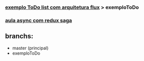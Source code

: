 ### [exemplo ToDo list com arquitetura flux](https://www.youtube.com/watch?v=69e1MoUWE1g) > exemploToDo
### [aula async com redux saga](https://www.youtube.com/watch?v=qU9DesjDJic&list=PL85ITvJ7FLohTbIjOWdkG2ChE4X1T4LX8&index=3)

## branchs:
- master (principal)
- exemploToDo